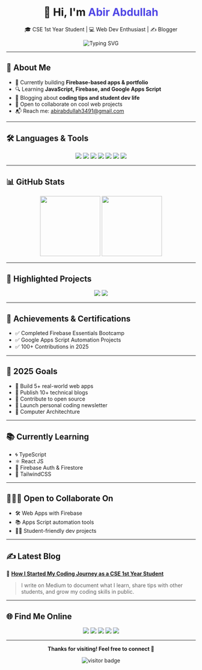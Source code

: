 <h1 align="center">👋 Hi, I'm <span style="color:#4F46E5;">Abir Abdullah</span></h1>
<p align="center">🎓 CSE 1st Year Student | 💻 Web Dev Enthusiast | ✍️ Blogger</p>

<p align="center">
  <img src="https://readme-typing-svg.demolab.com?font=Fira+Code&pause=1000&color=F97316&center=true&vCenter=true&width=440&lines=Full+Stack+Learner;Firebase+%26+Apps+Script+Fan;Loves+Building+Cool+Stuff;Learning+in+Public+Every+Day!" alt="Typing SVG" />
</p>

---

## 🧠 About Me

* 🚀 Currently building **Firebase-based apps & portfolio**
* 🔍 Learning **JavaScript, Firebase, and Google Apps Script**
* 🧾 Blogging about **coding tips and student dev life**
* 🌱 Open to collaborate on cool web projects
* 📬 Reach me: [abirabdullah3491@gmail.com](mailto:abirabdullah3491@gmail.com)

---

## 🛠️ Languages & Tools

<p align="center">
  <img src="https://img.shields.io/badge/-HTML5-E34F26?logo=html5&logoColor=white" />
  <img src="https://img.shields.io/badge/-CSS3-1572B6?logo=css3&logoColor=white" />
  <img src="https://img.shields.io/badge/-JavaScript-F7DF1E?logo=javascript&logoColor=black" />
  <img src="https://img.shields.io/badge/-Firebase-FFCA28?logo=firebase&logoColor=black" />
  <img src="https://img.shields.io/badge/-C-00599C?logo=c&logoColor=white" />
  <img src="https://img.shields.io/badge/-C++-00599C?logo=c%2b%2b&logoColor=white" />
  <img src="https://img.shields.io/badge/Google%20Apps%20Script-4285F4?logo=google&logoColor=white" />
</p>

---

## 📊 GitHub Stats

<p align="center">
  <img src="https://github-readme-stats.vercel.app/api?username=abirabdullahofficial&show_icons=true&theme=radical" height="160"/>
  <img src="https://github-readme-streak-stats.herokuapp.com/?user=abirabdullahofficial&theme=dark" height="160"/>
</p>

---

## 💼 Highlighted Projects

<p align="center">
  <img src="https://github-readme-stats.vercel.app/api/pin/?username=abirabdullahofficial&repo=portfolio&theme=radical" />
  <img src="https://github-readme-stats.vercel.app/api/pin/?username=abirabdullahofficial&repo=lecture-manager&theme=radical" />
</p>

---

## 🌟 Achievements & Certifications

* ✅ Completed Firebase Essentials Bootcamp
* ✅ Google Apps Script Automation Projects
* ✅ 100+ Contributions in 2025

---

## 🎯 2025 Goals

* 🔹 Build 5+ real-world web apps
* 🔹 Publish 10+ technical blogs
* 🔹 Contribute to open source
* 🔹 Launch personal coding newsletter
* 🔹 Computer Architechture

---

## 📚 Currently Learning

* 🌀 TypeScript
* ⚛️ React JS
* 🔧 Firebase Auth & Firestore
* 🎨 TailwindCSS

---

## 🧑‍🤝‍🧑 Open to Collaborate On

* 🛠 Web Apps with Firebase
* 📚 Apps Script automation tools
* 🧑‍🎓 Student-friendly dev projects

---

## ✍️ Latest Blog

📘 **[How I Started My Coding Journey as a CSE 1st Year Student](https://medium.com/@abir.abdullah/how-i-started-my-coding-journey-as-a-cse-1st-year-student-def602d8eae9)**

> I write on Medium to document what I learn, share tips with other students, and grow my coding skills in public.

---

## 🌐 Find Me Online

<p align="center">
  <a href="https://medium.com/@abir.abdullah"><img src="https://img.shields.io/badge/-Medium-000000?style=for-the-badge&logo=medium&logoColor=white" /></a>
  <a href="https://www.linkedin.com/in/md-abir-hossen-abdullah-a3a051354/"><img src="https://img.shields.io/badge/-LinkedIn-0A66C2?style=for-the-badge&logo=linkedin&logoColor=white" /></a>
  <a href="https://github.com/abirabdullahofficial"><img src="https://img.shields.io/badge/-GitHub-181717?style=for-the-badge&logo=github&logoColor=white" /></a>
  <a href="mailto:abirabdullah3491@gmail.com"><img src="https://img.shields.io/badge/-Gmail-D14836?style=for-the-badge&logo=gmail&logoColor=white" /></a>
  <a href="https://abirabdullahportfolio.web.app"><img src="https://img.shields.io/badge/-Portfolio-38BDF8?style=for-the-badge&logo=vercel&logoColor=white" /></a>
</p>

---

<p align="center"><b>Thanks for visiting! Feel free to connect 🚀</b></p>
<p align="center">
  <img src="https://visitor-badge.glitch.me/badge?page_id=abirabdullahofficial" alt="visitor badge"/>
</p>
